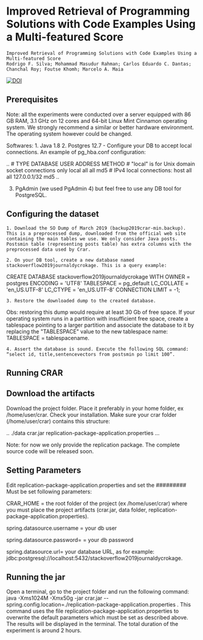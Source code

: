 Improved Retrieval of Programming Solutions with Code Examples Using a Multi-featured Score
=========================================================================================

```
Improved Retrieval of Programming Solutions with Code Examples Using a Multi-featured Score
Rodrigo F. Silva; Mohammad Masudur Rahman; Carlos Eduardo C. Dantas; Chanchal Roy; Foutse Khomh; Marcelo A. Maia
```

[![DOI](https://zenodo.org/badge/138428994.svg)](https://zenodo.org/record/5115300#.YPxYDTrQ9H6)

Prerequisites
-----------------------------------------------------------

Note: all the experiments were conducted over a server equipped with 86 GB RAM, 3.1 GHz on 12 cores and 64-bit Linux Mint Cinnamon operating system. We strongly recommend a similar or better hardware environment. The operating system however could be changed.

Softwares:
    1. Java 1.8
    2. Postgres 12.7 - Configure your DB to accept local connections. An example of pg_hba.conf configuration:

..
\# TYPE  DATABASE        USER            ADDRESS                 METHOD
\# "local" is for Unix domain socket connections only
local   all             all                                     md5
\# IPv4 local connections:
host    all             all             127.0.0.1/32            md5
..

3. PgAdmin (we used PgAdmin 4) but feel free to use any DB tool for PostgreSQL.


Configuring the dataset
-----------------------------------------------------------

    1. Download the SO Dump of March 2019 (backup2019crar-min.backup). This is a preprocessed dump, downloaded from the official web site containing the main tables we use. We only consider Java posts. Postsmin table (representing posts table) has extra columns with the preprocessed data used by Crar.

    2. On your DB tool, create a new database named stackoverflow2019journaldycrokage. This is a query example:

CREATE DATABASE stackoverflow2019journaldycrokage
  WITH OWNER = postgres
       ENCODING = 'UTF8'
       TABLESPACE = pg_default
       LC_COLLATE = 'en_US.UTF-8'
       LC_CTYPE = 'en_US.UTF-8'
       CONNECTION LIMIT = -1;

    3. Restore the downloaded dump to the created database.
    
Obs: restoring this dump would require at least 30 Gb of free space. If your operating system runs in a partition with insufficient free space, create a tablespace pointing to a larger partition and associate the database to it by replacing the "TABLESPACE" value to the new tablespace name: TABLESPACE = tablespacename.

    4. Assert the database is sound. Execute the following SQL command: “select id, title,sentencevectors from postsmin po limit 100”.


Running CRAR
-----------------------------------------------------------


Download the artifacts
-----------------------------------------------------------

Download the project folder. Place it preferably in your home folder, ex /home/user/crar. Check your installation. Make sure your crar folder (/home/user/crar) contains this structure:

..
./data 
crar.jar
replication-package-application.properties
...

Note: for now we only provide the replication package. The complete source code will be released soon.

Setting Parameters
-----------------------------------------------------------

Edit replication-package-application.properties and set the ######### Must be set following parameters:

CRAR_HOME = the root folder of the project (ex /home/user/crar) where you must place the project artifacts (crar.jar, data folder, replication-package-application.properties).

spring.datasource.username = your db user

spring.datasource.password= = your db password

spring.datasource.url= your database URL, as for example: jdbc:postgresql://localhost:5432/stackoverflow2019journaldycrokage.

Running the jar
-----------------------------------------------------------

Open a terminal, go to the project folder and run the following command: java -Xms1024M -Xmx50g -jar crar.jar --spring.config.location=./replication-package-application.properties . This command uses the file replication-package-application.properties to overwrite the default parameters which must be set as described above. The results will be displayed in the terminal. The total duration of the experiment is around 2 hours. 
